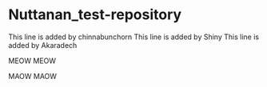 # Nuttanan_test-repository
This line is added by chinnabunchorn
This line is added by Shiny
This line is added by Akaradech

MEOW MEOW

MAOW MAOW